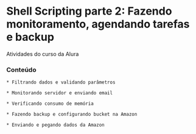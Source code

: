# Shell Scripting parte 2: Fazendo monitoramento, agendando tarefas e backup

Atividades do curso da Alura

### Conteúdo

```
* Filtrando dados e validando parâmetros

* Monitorando servidor e enviando email

* Verificando consumo de memória

* Fazendo backup e configurando bucket na Amazon

* Enviando e pegando dados da Amazon
```